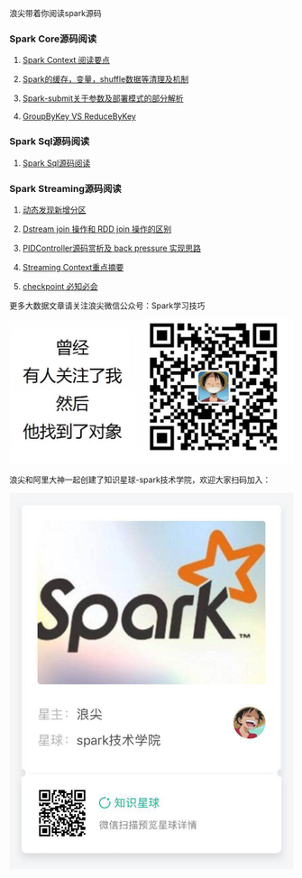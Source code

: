 
浪尖带着你阅读spark源码

### Spark Core源码阅读
1. [Spark Context 阅读要点](core/SparkContextsReadPoints.md)

2. [Spark的缓存，变量，shuffle数据等清理及机制](core/AboutContextCleaner.md)

3. [Spark-submit关于参数及部署模式的部分解析](core/AboutSparkSubmit.md)

4. [GroupByKey VS ReduceByKey](core/ReduceByKeyAndGroupByKey.md)

### Spark Sql源码阅读

1. [Spark Sql源码阅读](sql/README.md)


### Spark Streaming源码阅读

1. [动态发现新增分区](streaming/DiscoverNewPartition.md)

2. [Dstream join 操作和 RDD join 操作的区别](streaming/DStreamJoinVSRddJoin.md)

3. [PIDController源码赏析及 back pressure 实现思路](./core/PIDController.md)

4. [Streaming Context重点摘要](streaming/AboutStreamContext.md)

5. [checkpoint 必知必会](streaming/AboutCheckPoint.md)

更多大数据文章请关注浪尖微信公众号：Spark学习技巧

![image](./微信公众号.jpg)

浪尖和阿里大神一起创建了知识星球-spark技术学院，欢迎大家扫码加入：

![image](./知识星球.jpg)